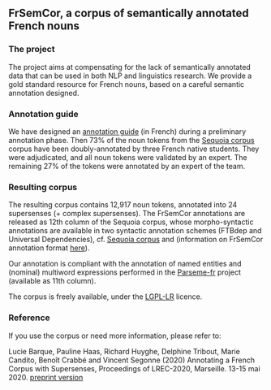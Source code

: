 ## FrSemCor, a corpus of semantically annotated French nouns

### The project

The project aims at compensating for the lack of semantically annotated data that can be used in both NLP and linguistics research. We provide a gold standard resource for French nouns, based on a careful semantic annotation designed. 

### Annotation guide

We have designed an [annotation guide](https://github.com/FrSemCor/FrSemCor/blob/master/guideAnno-FR-SemCor.pdf) (in French) during a preliminary annotation phase. Then 73% of the noun tokens from the 
[Sequoia corpus](https://deep-sequoia.inria.fr) corpus have been doubly-annotated by three French native students. They were adjudicated, and all noun tokens were validated by an expert. The remaining 27% of the tokens were annotated by an expert of the team.

### Resulting corpus
The resulting corpus contains 12,917 noun tokens, annotated into 24 supersenses (+ complex supersenses).
The FrSemCor annotations are released as 12th column of the Sequoia corpus, whose morpho-syntactic annotations are available in two syntactic annotation schemes (FTBdep and Universal Dependencies), cf. [Sequoia corpus](https://deep-sequoia.inria.fr) and (information on FrSemCor annotation format [here](https://github.com/FrSemCor/FrSemCor/blob/master/fr_semcor_format)).

Our annotation is compliant with the annotation of named entities and (nominal) multiword expressions performed in the [Parseme-fr](https://gitlab.lis-lab.fr/PARSEME-FR/PARSEME-FR-public/) project (available as 11th column).

The corpus is freely available, under the [LGPL-LR](https://spdx.org/licenses/LGPLLR.html) licence.

### Reference

If you use the corpus or need more information, please refer to:

Lucie Barque, Pauline Haas, Richard Huyghe, Delphine Tribout, Marie Candito, Benoît Crabbé and Vincent Segonne (2020) Annotating a French Corpus with Supersenses, Proceedings of LREC-2020, Marseille. 13-15 mai 2020. [preprint version](https://github.com/FrSemCor/FrSemCor/blob/master/Fr_SemCor_LREC2020.pdf)


